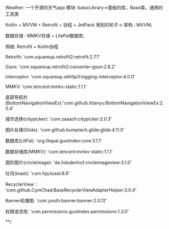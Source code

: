 Weather: 一个开源的天气app
模块: 
basicLibrary->基础的库，Base类，通用的工具类


Kotlin + MVVM + Retrofit + 协程 + JetPack
用到的轮子->
架构 : MVVM;

数据存储 : MMKV存储 + LitePal数据库;

网络: Retrofit + Kotlin协程  

Retrofit: 'com.squareup.retrofit2:retrofit:2.7.1'

Gson: 'com.squareup.retrofit2:converter-gson:2.6.2'

interceptor: 'com.squareup.okhttp3:logging-interceptor:4.0.0'

MMKV: 'com.tencent:mmkv-static:1.1.1'

底部导航栏(BottomNavigationViewEx):'com.github.ittianyu:BottomNavigationViewEx:2.0.4'

城市选择(citypicker): 'com.zaaach:citypicker:2.0.3'

图片处理(Glide): 'com.github.bumptech.glide:glide:4.11.0'

数据库(LitPal):   'org.litepal.guolindev:core:3.1.1'

数据存储库(MMKV): 'com.tencent:mmkv-static:1.1.1'

圆形图片(circleimage): 'de.hdodenhof:circleimageview:3.1.0'

吐司(toast): 'com.hjq:toast:8.6'

RecyclerView： 'com.github.CymChad:BaseRecyclerViewAdapterHelper:3.0.4'

Banner轮播图: 'com.youth.banner:banner:2.0.12'

权限请求库:  'com.permissionx.guolindev:permissionx:1.3.0'


**/

